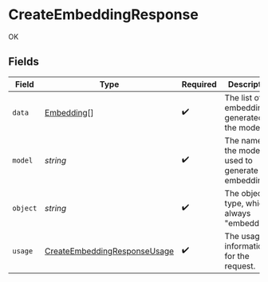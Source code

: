 # CreateEmbeddingResponse

OK


## Fields

| Field                                                                               | Type                                                                                | Required                                                                            | Description                                                                         |
| ----------------------------------------------------------------------------------- | ----------------------------------------------------------------------------------- | ----------------------------------------------------------------------------------- | ----------------------------------------------------------------------------------- |
| `data`                                                                              | [Embedding](../../models/shared/embedding.md)[]                                     | :heavy_check_mark:                                                                  | The list of embeddings generated by the model.                                      |
| `model`                                                                             | *string*                                                                            | :heavy_check_mark:                                                                  | The name of the model used to generate the embedding.                               |
| `object`                                                                            | *string*                                                                            | :heavy_check_mark:                                                                  | The object type, which is always "embedding".                                       |
| `usage`                                                                             | [CreateEmbeddingResponseUsage](../../models/shared/createembeddingresponseusage.md) | :heavy_check_mark:                                                                  | The usage information for the request.                                              |